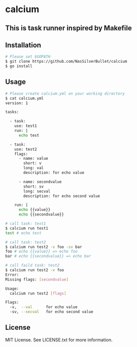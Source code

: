# calcium

## This is task runner inspired by Makefile

## Installation

```sh
# Please set $GOPATH
$ git clone https://github.com/NasSilverBullet/calcium
$ go install
```

## Usage

```sh
# Please create calcium.yml on your working directory
$ cat calcium.yml
version: 1

tasks:

  - task:
    use: test1
    run: |
      echo test

  - task:
    use: test2
    flags:
      - name: value
        short: v
        long: val
        description: for echo value

      - name: secondvalue
        short: sv
        long: secval
        description: for echo second value

    run: |
      echo {{value}}
      echo {{secondvalue}}

# call task: test1
$ calcium run test1
test # echo test

# call task: test2
$ calcium run test2 -v foo -sv bar
foo # echo {{value}} => echo foo
bar # echo {{secondvalue}} => echo bar

# call faild task: test2
$ calcium run test2 -v foo
Error:
Missing flags: [secondvalue]

Usage:
  calcium run test2 [flags]

Flags:
  -v,  --val      for echo value
  -sv, --secval   for echo second value
```

## License

MIT License. See LICENSE.txt for more information.

